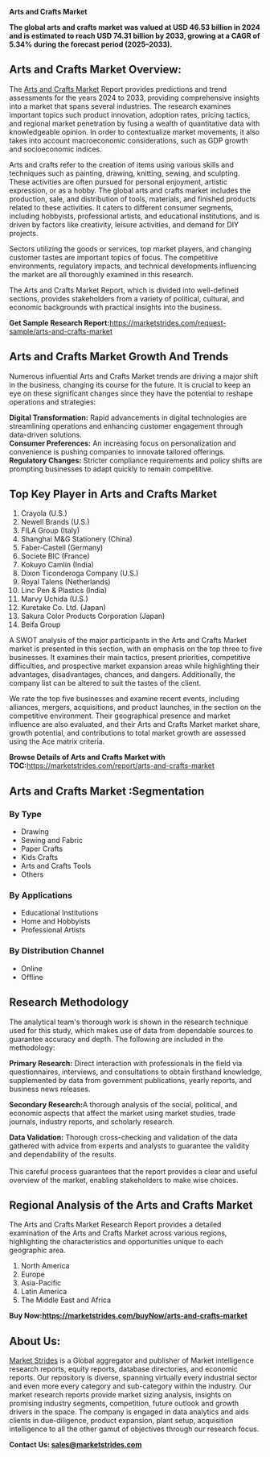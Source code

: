 <p><strong>Arts and Crafts Market</strong></p>
<p><strong>The global arts and crafts market was valued at USD 46.53 billion in 2024 and is estimated to reach USD 74.31 billion by 2033, growing at a CAGR of 5.34% during the forecast period (2025&ndash;2033).</strong></p>
<h2>Arts and Crafts Market Overview:</h2>
<p>The <a href="https://marketstrides.com/report/arts-and-crafts-market">Arts and Crafts Market</a> Report provides predictions and trend assessments for the years 2024 to 2033, providing comprehensive insights into a market that spans several industries. The research examines important topics such product innovation, adoption rates, pricing tactics, and regional market penetration by fusing a wealth of quantitative data with knowledgeable opinion. In order to contextualize market movements, it also takes into account macroeconomic considerations, such as GDP growth and socioeconomic indices.</p>
<p>Arts and crafts refer to the creation of items using various skills and techniques such as painting, drawing, knitting, sewing, and sculpting. These activities are often pursued for personal enjoyment, artistic expression, or as a hobby. The global arts and crafts market includes the production, sale, and distribution of tools, materials, and finished products related to these activities. It caters to different consumer segments, including hobbyists, professional artists, and educational institutions, and is driven by factors like creativity, leisure activities, and demand for DIY projects.</p>
<p>Sectors utilizing the goods or services, top market players, and changing customer tastes are important topics of focus. The competitive environments, regulatory impacts, and technical developments influencing the market are all thoroughly examined in this research.</p>
<p>The Arts and Crafts Market Report, which is divided into well-defined sections, provides stakeholders from a variety of political, cultural, and economic backgrounds with practical insights into the business.</p>
<p><strong>Get Sample Research Report:</strong><a href="https://marketstrides.com/request-sample/arts-and-crafts-market">https://marketstrides.com/request-sample/arts-and-crafts-market</a></p>
<h2>Arts and Crafts Market Growth And Trends</h2>
<p>Numerous influential Arts and Crafts Market trends are driving a major shift in the business, changing its course for the future. It is crucial to keep an eye on these significant changes since they have the potential to reshape operations and strategies:</p>
<p><strong>Digital Transformation:</strong> Rapid advancements in digital technologies are streamlining operations and enhancing customer engagement through data-driven solutions.<br /><strong>Consumer Preferences:</strong> An increasing focus on personalization and convenience is pushing companies to innovate tailored offerings.<br /><strong>Regulatory Changes:</strong> Stricter compliance requirements and policy shifts are prompting businesses to adapt quickly to remain competitive.</p>
<h2>Top Key Player in Arts and Crafts Market</h2>
<ol>
<li>Crayola (U.S.)</li>
<li>Newell Brands (U.S.)</li>
<li>FILA Group (Italy)</li>
<li>Shanghai M&amp;G Stationery (China)</li>
<li>Faber-Castell (Germany)</li>
<li>Societe BIC (France)</li>
<li>Kokuyo Camlin (India)</li>
<li>Dixon Ticonderoga Company (U.S.)</li>
<li>Royal Talens (Netherlands)</li>
<li>Linc Pen &amp; Plastics (India)</li>
<li>Marvy Uchida (U.S.)</li>
<li>Kuretake Co. Ltd. (Japan)</li>
<li>Sakura Color Products Corporation (Japan)</li>
<li>Beifa Group</li>
</ol>
<p>A SWOT analysis of the major participants in the Arts and Crafts Market market is presented in this section, with an emphasis on the top three to five businesses. It examines their main tactics, present priorities, competitive difficulties, and prospective market expansion areas while highlighting their advantages, disadvantages, chances, and dangers. Additionally, the company list can be altered to suit the tastes of the client.</p>
<p>We rate the top five businesses and examine recent events, including alliances, mergers, acquisitions, and product launches, in the section on the competitive environment. Their geographical presence and market influence are also evaluated, and their Arts and Crafts Market market share, growth potential, and contributions to total market growth are assessed using the Ace matrix criteria.</p>
<p><strong>Browse Details of Arts and Crafts Market with TOC:</strong><a href="https://marketstrides.com/report/arts-and-crafts-market">https://marketstrides.com/report/arts-and-crafts-market</a></p>
<h2>Arts and Crafts Market :Segmentation</h2>
<h3>By Type</h3>
<ul>
<li>Drawing</li>
<li>Sewing and Fabric</li>
<li>Paper Crafts</li>
<li>Kids Crafts</li>
<li>Arts and Crafts Tools</li>
<li>Others</li>
</ul>
<h3>By Applications</h3>
<ul>
<li>Educational Institutions</li>
<li>Home and Hobbyists</li>
<li>Professional Artists</li>
</ul>
<h3>By Distribution Channel</h3>
<ul>
<li>Online</li>
<li>Offline</li>
</ul>
<h2>Research Methodology</h2>
<p>The analytical team's thorough work is shown in the research technique used for this study, which makes use of data from dependable sources to guarantee accuracy and depth. The following are included in the methodology:</p>
<p><strong>Primary Research:</strong> Direct interaction with professionals in the field via questionnaires, interviews, and consultations to obtain firsthand knowledge, supplemented by data from government publications, yearly reports, and business news releases.</p>
<p><strong>Secondary Research:</strong>A&nbsp;thorough analysis of the social, political, and economic aspects that affect the market using market studies, trade journals, industry reports, and scholarly research.</p>
<p><strong>Data Validation:</strong>&nbsp;Thorough cross-checking and validation of the data gathered with advice from experts and analysts to guarantee the validity and dependability of the results. <br /><br />This careful process guarantees that the report provides a clear and useful overview of the market, enabling stakeholders to make wise choices.</p>
<h2>Regional Analysis of the Arts and Crafts Market</h2>
<p>The Arts and Crafts Market Research Report provides a detailed examination of the Arts and Crafts Market across various regions, highlighting the characteristics and opportunities unique to each geographic area.</p>
<ol>
<li>North America</li>
<li>Europe</li>
<li>Asia-Pacific</li>
<li>Latin America</li>
<li>The Middle East and Africa</li>
</ol>
<p><strong>Buy Now:<a href="https://marketstrides.com/buyNow/arts-and-crafts-market?price=single_price">https://marketstrides.com/buyNow/arts-and-crafts-market</a></strong></p>
<h2>About Us:</h2>
<p><a href="https://marketstrides.com/">Market Strides</a> is a Global aggregator and publisher of Market intelligence research reports, equity reports, database directories, and economic reports. Our repository is diverse, spanning virtually every industrial sector and even more every category and sub-category within the industry. Our market research reports provide market sizing analysis, insights on promising industry segments, competition, future outlook and growth drivers in the space. The company is engaged in data analytics and aids clients in due-diligence, product expansion, plant setup, acquisition intelligence to all the other gamut of objectives through our research focus.</p>
<p><strong>Contact Us: <a href="mailto:sales@marketstrides.com">sales@marketstrides.com</a></strong></p>
